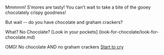 Mmmmm! S'mores are tasty!  You can't wait to take a bite of the gooey chocolately crispy goodness!

But wait -- do you have chocolate and graham crackers?

What? No Chocolate? [Look in your pockets]  (look-for-chocolate/look-for-chocolate.md)

OMG!  No chocolate AND no graham crackers [Start to cry](start-to-cry/start-to-cry.md)


